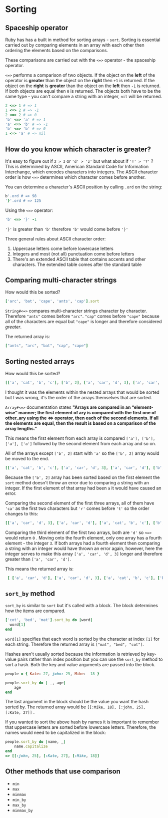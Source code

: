 # Sorting

## Spaceship operator

Ruby has has a built in method for sorting arrays - `sort`. Sorting is essential carried out by comparing elements in an array with each other then ordering the elements based on the comparisons.

These comparisons are carried out with the `<=>` operator - the spaceship operator. 

`<=>` performs a comparison of two objects. If the object on the **left** of the operator is **greater** than the object on the **right** then `+1` is returned. If the object on the **right** is **greater** than the object on the **left** then `-1` is returned. If both objects are equal then `0` is returned. The objects both have to be the same type - you can't compare a string with an integer, `nil` will be returned.

```ruby
2 <=> 1 # => 1
1 <=> 2 # => -1
2 <=> 2 # => 0
'b' <=> 'a' # => 1
'a' <=> 'b' # => -1
'b' <=> 'b' # => 0
1 <=> 'a' # => nil
```

## How do you know which character is greater?

It's easy to figure out if `2 > 3` or `'d' > 'z'` but what about if `'!' > '?'` ? This is determined by ASCII, American Standard Code for Information Interchange, which encodes characters into integers. The ASCII character order is how `<=>` determines which character comes before another.

You can determine a character's ASCII position by calling `.ord` on the string:

```ruby
b'.ord # => 98
'}'.ord # => 125
```

 Using the `<=>` operator:

```ruby
'b' <=> '}' -1
```

`'}'` is greater than `'b'` therefore `'b'` would come before `'}'` 

Three general rules about ASCII character order:

1. Uppercase letters come before lowercase letters
2. Integers and most (not all) punctuation come before letters
3. There's an extended ASCII table that contains accents and other characters. The extended table comes after the standard table

## Comparing multi-character strings

How would this be sorted?

```ruby
['arc', 'bat', 'cape', 'ants', 'cap'].sort
```

`String#<=>` compares multi-character strings character by character. Therefore `"ants"` comes before `"arc"`.  `"cap"` comes before `"cape"` because all of the characters are equal but `"cape"` is longer and therefore considered *greater*.

The returned array is:

```ruby
["ants", "arc", "bat", "cap", "cape"]
```

## Sorting nested arrays

How would this be sorted?

```ruby
[['a', 'cat', 'b', 'c'], ['b', 2], ['a', 'car', 'd', 3], ['a', 'car', 'd']].sort
```

I thought it was the elements within the nested arrays that would be sorted but I was wrong, it's the order of the arrays themselves that are sorted.

`Array#<=>` documentation states **"Arrays are compared in an “element-wise” manner; the first element of ary is compared with the first one of other_ary using the <=> operator, then each of the second elements. If all the elements are equal, then the result is based on a comparison of the array lengths."**

This means the first element from each array is compared `['a'], ['b'], ['a'], ['a']` followed by the second element from each array and so on.

All of the arrays except `['b', 2]` start with `'a'` so the `['b', 2]` array would be moved to the end. 

```ruby
[['a', 'cat', 'b', 'c'], ['a', 'car', 'd', 3], ['a', 'car', 'd'], ['b', 2]]
```

Because the `['b', 2]` array has been sorted based on the first element the `sort` method doesn't throw an error due to comparing a string with an integer. If the first element of that array had been `a` it would have caused an error. 

Comparing the second element of the first three arrays, all of them have `'ca'` as the first two characters but `'r'` comes before `'t'` so the order changes to this:

```ruby
[['a', 'car', 'd', 3], ['a', 'car', 'd'], ['a', 'cat', 'b', 'c'], ['b', 2]]
```

Comparing the third element of the first two arrays, both are `'d'` so `<=>` would return `0` . Moving onto the fourth element, only one array has a fourth element - the integer `3`. If both arrays had a fourth element then comparing a string with an integer would have thrown an error again, however, here the integer serves to make this array `['a', 'car', 'd', 3]` longer and therefore greater than `['a', 'car', 'd']`.

This means the returned array is:

```ruby
 [ ['a', 'car', 'd'], ['a', 'car', 'd', 3], ['a', 'cat', 'b', 'c'], ['b', 2]]
```

## `sort_by` method

`sort_by` is similar to `sort` but it's called with a block. The block determines how the items are compared.

```ruby
['cot', 'bed', 'mat'].sort_by do |word|
  word[1]
end
```

`word[1]` specifies that each word is sorted by the character at index  `[1]` for each string. Therefore the returned array is `["mat", "bed", "cot"]`.

Hashes aren't usually sorted because the information is retrieved by key-value pairs rather than index position but you can use the `sort_by` method to sort a hash. Both the key and value arguments are passed into the block. 

```ruby
people = { Kate: 27, john: 25, Mike:  18 }

people.sort_by do | _, age|
	age
end
```

The last argument in the block should be the value you want the hash sorted by. The returned array would be `[[:Mike, 18], [:john, 25], [:Kate, 27]]` .

If you wanted to sort the above hash by names it is important to remember that uppercase letters are sorted before lowercase letters. Therefore, the names would need to be capitalized in the block:

```ruby
people.sort_by do |name, _|
	name.capitalize
end
=> [[:john, 25], [:Kate, 27], [:Mike, 18]]
```

## Other methods that use comparison

- `min`
- `max`
- `minmax`
- `min_by`
- `max_by`
- `minmax_by`